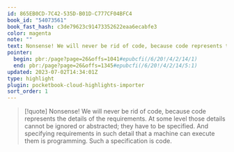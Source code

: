 ```yaml
---
id: 865EB0CD-7C42-535D-B01D-C777CF04BFC4
book_id: "54073561"
book_fast_hash: c3de79623c91473352622eaa6ecabfe3
color: magenta
note: ""
text: Nonsense! We will never be rid of code, because code represents the details of the requirements. At some level those details cannot be ignored or abstracted; they have to be specified. And specifying requirements in such detail that a machine can execute them is programming. Such a specification is code.
pointer:
  begin: pbr:/page?page=26&offs=1041#epubcfi(/6/20!/4/2/14/1)
  end: pbr:/page?page=26&offs=1345#epubcfi(/6/20!/4/2/14/5:1)
updated: 2023-07-02T14:34:01Z
type: highlight
plugin: pocketbook-cloud-highlights-importer
sort_order: 1
---
```


> [!quote]
> Nonsense! We will never be rid of code, because code represents the details of the requirements. At some level those details cannot be ignored or abstracted; they have to be specified. And specifying requirements in such detail that a machine can execute them is programming. Such a specification is code.

